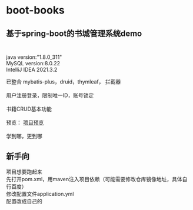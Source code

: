 # boot-books
## 基于spring-boot的书城管理系统demo<br/><br/>

java version:"1.8.0_311"<br/>
MySQL version:8.0.22<br/>
IntelliJ IDEA 2021.3.2<br/>

已整合 mybatis-plus，druid，thymleaf， 拦截器<br/><br/>
用户注册登录，限制唯一ID，账号锁定<br/><br/>
书籍CRUD基本功能<br/><br/>
预览： <a href ="http://175.178.96.30:9090/">项目预览<a/><br/><br/>
学到哪，更到哪<br/>
## 新手向
项目想要跑起来<br/>
先打开pom.xml，用maven注入项目依赖（可能需要修改仓库镜像地址，具体自行百度）<br/>
修改配置文件application.yml<br/>
配置改成自己的<br/>
